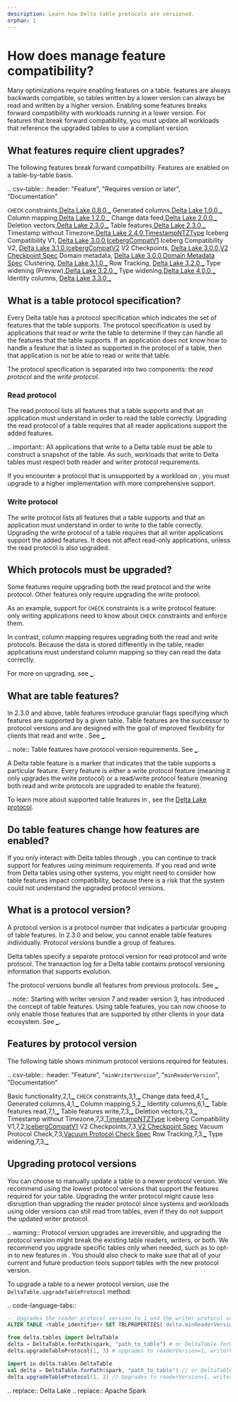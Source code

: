 ```yaml
---
description: Learn how Delta table protocols are versioned.
orphan: 1
---
```


# How does <Delta> manage feature compatibility?

Many <Delta> optimizations require enabling <Delta> features on a table. <Delta> features are always backwards compatible, so tables written by a lower <Delta> version can always be read and written by a higher <Delta> version. Enabling some features breaks forward compatibility with workloads running in a lower <Delta> version. For features that break forward compatibility, you must update all workloads that reference the upgraded tables to use a compliant <Delta> version.

## What <Delta> features require client upgrades?

The following <Delta> features break forward compatibility. Features are enabled on a table-by-table basis.

.. csv-table::
   :header: "Feature", "Requires <Delta> version or later", "Documentation"

   `CHECK` constraints,[Delta Lake 0.8.0](https://github.com/delta-io/delta/releases/tag/v0.8.0),[_](/delta-constraints.md#check-constraint)
   Generated columns,[Delta Lake 1.0.0](https://github.com/delta-io/delta/releases/tag/v1.0.0),[_](/delta-batch.md#use-generated-columns)
   Column mapping,[Delta Lake 1.2.0](https://github.com/delta-io/delta/releases/tag/v1.2.0),[_](/delta-column-mapping.md)
   Change data feed,[Delta Lake 2.0.0](https://github.com/delta-io/delta/releases/tag/v2.0.0),[_](/delta-change-data-feed.md)
   Deletion vectors,[Delta Lake 2.3.0](https://github.com/delta-io/delta/releases/tag/v2.3.0),[_](/delta-deletion-vectors.md)
   Table features,[Delta Lake 2.3.0](https://github.com/delta-io/delta/releases/tag/v2.3.0),[_](#table-features)
   Timestamp without Timezone,[Delta Lake 2.4.0](https://github.com/delta-io/delta/releases/tag/v2.4.0),[TimestampNTZType](https://spark.apache.org/docs/latest/sql-ref-datatypes.html)
   Iceberg Compatibility V1, [Delta Lake 3.0.0](https://github.com/delta-io/delta/releases/tag/v3.0.0),[IcebergCompatV1](https://github.com/delta-io/delta/blob/master/PROTOCOL.md#iceberg-compatibility-v1)
   Iceberg Compatibility V2, [Delta Lake 3.1.0](https://github.com/delta-io/delta/releases/tag/v3.1.0),[IcebergCompatV2](https://github.com/delta-io/delta/blob/master/PROTOCOL.md#iceberg-compatibility-v2)
   V2 Checkpoints, [Delta Lake 3.0.0](https://github.com/delta-io/delta/releases/tag/v3.0.0),[V2 Checkpoint Spec](https://github.com/delta-io/delta/blob/master/PROTOCOL.md#v2-spec)
   Domain metadata, [Delta Lake 3.0.0](https://github.com/delta-io/delta/releases/tag/v3.0.0),[Domain Metadata Spec](https://github.com/delta-io/delta/blob/master/PROTOCOL.md#domain-metadata)
   Clustering, [Delta Lake 3.1.0](https://github.com/delta-io/delta/releases/tag/v3.1.0),[_](/delta-clustering.md)
   Row Tracking, [Delta Lake 3.2.0](https://github.com/delta-io/delta/releases/tag/v3.2.0),[_](/delta-row-tracking.md)
   Type widening (Preview),[Delta Lake 3.2.0](https://github.com/delta-io/delta/releases/tag/v3.2.0),[_](/delta-type-widening.md)
   Type widening,[Delta Lake 4.0.0](https://github.com/delta-io/delta/releases/tag/v4.0.0),[_](/delta-type-widening.md)
   Identity columns, [Delta Lake 3.3.0](https://github.com/delta-io/delta/releases/tag/v3.3.0),[_](/delta-batch.md#use-identity-columns)

<a id="table-protocol"></a>

## What is a table protocol specification?

Every Delta table has a protocol specification which indicates the set of features that the table supports. The protocol specification is used by applications that read or write the table to determine if they can handle all the features that the table supports. If an application does not know how to handle a feature that is listed as supported in the protocol of a table, then that application is not be able to read or write that table.

The protocol specification is separated into two components: the *read protocol* and the *write protocol*.

### Read protocol

The read protocol lists all features that a table supports and that an application must understand in order to read the table correctly. Upgrading the read protocol of a table requires that all reader applications support the added features.

.. important:: 
  All applications that write to a Delta table must be able to construct a snapshot of the table. As such, workloads that write to Delta tables must respect both reader and writer protocol requirements.

  If you encounter a protocol that is unsupported by a workload on <Delta>, you must upgrade to a higher <Delta> implementation with more comprehensive support.

### Write protocol

The write protocol lists all features that a table supports and that an application must understand in order to write to the table correctly. Upgrading the write protocol of a table requires that all writer applications support the added features. It does not affect read-only applications, unless the read protocol is also upgraded.

## Which protocols must be upgraded?

Some features require upgrading both the read protocol and the write protocol. Other features only require upgrading the write protocol. 

As an example, support for `CHECK` constraints is a write protocol feature: only writing applications need to know about `CHECK` constraints and enforce them. 

In contrast, column mapping requires upgrading both the read and write protocols. Because the data is stored differently in the table, reader applications must understand column mapping so they can read the data correctly.

For more on upgrading, see [_](#upgrade).

<a id="table-features"></a>

## What are table features?

In <Delta> 2.3.0 and above, <Delta> table features introduce granular flags specifying which features are supported by a given table. Table features are the successor to protocol versions and are designed with the goal of improved flexibility for clients that read and write <Delta>. See [_](#table-version).

.. note:: Table features have protocol version requirements. See [_](#protocol-table).

A Delta table feature is a marker that indicates that the table supports a particular feature. Every feature is either a write protocol feature (meaning it only upgrades the write protocol) or a read/write protocol feature (meaning both read and write protocols are upgraded to enable the feature).

To learn more about supported table features in <Delta>, see the [Delta Lake protocol](https://github.com/delta-io/delta/blob/master/PROTOCOL.md#valid-feature-names-in-table-features).

## Do table features change how <Delta> features are enabled?

If you only interact with Delta tables through <Delta>, you can continue to track support for <Delta> features using minimum <Delta> requirements. If you read and write from Delta tables using other systems, you might need to consider how table features impact compatibility, because there is a risk that the system could not understand the upgraded protocol versions.

<a id="table-version"></a>

## What is a protocol version?

A protocol version is a protocol number that indicates a particular grouping of table features. In <Delta> 2.3.0 and below, you cannot enable table features individually. Protocol versions bundle a group of features.

Delta tables specify a separate protocol version for read protocol and write protocol. The transaction log for a Delta table contains protocol versioning information that supports <Delta> evolution.

The protocol versions bundle all features from previous protocols. See [_](#protocol-table).

.. note:: Starting with writer version 7 and reader version 3, <Delta> has introduced the concept of table features. Using table features, you can now choose to only enable those features that are supported by other clients in your data ecosystem. See [_](#table-features).

<a id="protocol-table"></a>

## Features by protocol version

The following table shows minimum protocol versions required for <Delta> features.

.. csv-table::
   :header: "Feature", "`minWriterVersion`", "`minReaderVersion`", "Documentation"

   Basic functionality,2,1,[_](/index.md)
   `CHECK` constraints,3,1,[_](/delta-constraints.md#check-constraint)
   Change data feed,4,1,[_](/delta-change-data-feed.md)
   Generated columns,4,1,[_](/delta-batch.md#use-generated-columns)
   Column mapping,5,2,[_](/delta-column-mapping.md)
   Identity columns,6,1,[_](/delta-batch.md#use-identity-columns)
   Table features read,7,1,[_](#table-features)
   Table features write,7,3,[_](#table-features)
   Deletion vectors,7,3,[_](/delta-deletion-vectors.md)
   Timestamp without Timezone,7,3,[TimestampNTZType](https://spark.apache.org/docs/latest/sql-ref-datatypes.html)
   Iceberg Compatibility V1,7,2,[IcebergCompatV1](https://github.com/delta-io/delta/blob/master/PROTOCOL.md#iceberg-compatibility-v1)
   V2 Checkpoints,7,3,[V2 Checkpoint Spec](https://github.com/delta-io/delta/blob/master/PROTOCOL.md#v2-spec)
   Vacuum Protocol Check,7,3,[Vacuum Protocol Check Spec](https://github.com/delta-io/delta/blob/master/PROTOCOL.md#vacuum-protocol-check)
   Row Tracking,7,3,[_](/delta-row-tracking.md)
   Type widening,7,3,[_](/delta-type-widening.md)

<a id="upgrade"></a>

## Upgrading protocol versions

You can choose to manually update a table to a newer protocol version. We recommend using the lowest protocol versions that support the <Delta> features required for your table. Upgrading the writer protocol might cause less disruption than upgrading the reader protocol since systems and workloads using older <Delta> versions can still read from tables, even if they do not support the updated writer protocol.

.. warning::
  Protocol version upgrades are irreversible, and upgrading the protocol version might break the existing <Delta> table readers, writers, or both. We recommend you upgrade specific tables only when needed, such as to opt-in to new features in <Delta>. You should also check to make sure that all of your current and future production tools support <Delta> tables with the new protocol version.


To upgrade a table to a newer protocol version, use the `DeltaTable.upgradeTableProtocol` method:

.. code-language-tabs::

  ```sql
  -- Upgrades the reader protocol version to 1 and the writer protocol version to 3.
  ALTER TABLE <table_identifier> SET TBLPROPERTIES('delta.minReaderVersion' = '1', 'delta.minWriterVersion' = '3')
  ```

  ```python
  from delta.tables import DeltaTable
  delta = DeltaTable.forPath(spark, "path_to_table") # or DeltaTable.forName
  delta.upgradeTableProtocol(1, 3) # upgrades to readerVersion=1, writerVersion=3
  ```

  ```scala
  import io.delta.tables.DeltaTable
  val delta = DeltaTable.forPath(spark, "path_to_table") // or DeltaTable.forName
  delta.upgradeTableProtocol(1, 3) // Upgrades to readerVersion=1, writerVersion=3.
  ```

.. <Delta> replace:: Delta Lake
.. <AS> replace:: Apache Spark